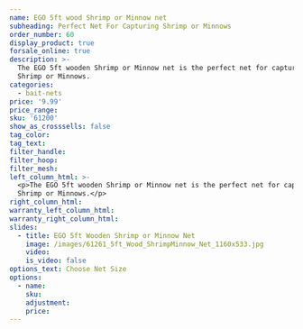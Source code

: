 ```yaml
---
name: EGO 5ft wood Shrimp or Minnow net
subheading: Perfect Net For Capturing Shrimp or Minnows
order_number: 60
display_product: true
forsale_online: true
description: >-
  The EGO 5ft wooden Shrimp or Minnow net is the perfect net for capturing
  Shrimp or Minnows.
categories:
  - bait-nets
price: '9.99'
price_range:
sku: '61200'
show_as_crosssells: false
tag_color:
tag_text:
filter_handle:
filter_hoop:
filter_mesh:
left_column_html: >-
  <p>The EGO 5ft wooden Shrimp or Minnow net is the perfect net for capturing
  Shrimp or Minnows.</p>
right_column_html:
warranty_left_column_html:
warranty_right_column_html:
slides:
  - title: EGO 5ft Wooden Shrimp or Minnow Net
    image: /images/61261_5ft_Wood_ShrimpMinnow_Net_1160x533.jpg
    video:
    is_video: false
options_text: Choose Net Size
options:
  - name:
    sku:
    adjustment:
    price:
---
```

